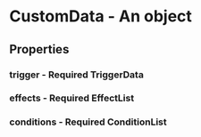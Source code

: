 

# CustomData - An object



## Properties



### trigger - Required TriggerData



### effects - Required EffectList



### conditions - Required ConditionList

